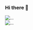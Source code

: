 ### Hi there 👋

<div style="display: flex; flex-direction: column; justify-content:center;">
  <img alt="..." src="https://github-readme-stats.vercel.app/api?username=qvarkk&hide=issues,prs&theme=monokai&locale=ja">
  <img alt="..." scr="https://github-readme-stats.vercel.app/api/pin/?username=qvarkk&repo=the_path&theme=monokai&locale=ja">
</div>

